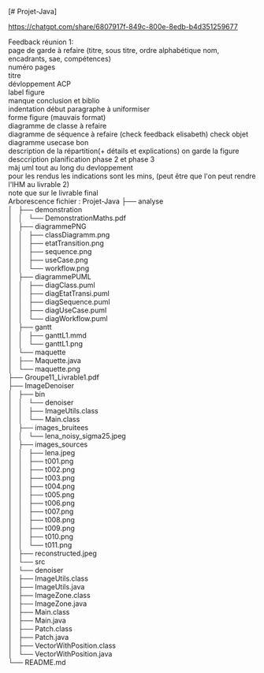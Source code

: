 [# Projet-Java]

https://chatgpt.com/share/6807917f-849c-800e-8edb-b4d351259677

Feedback réunion 1:  
page de garde à refaire (titre, sous titre, ordre alphabétique nom, encadrants, sae, compétences)   
numéro pages  
titre  
dévloppement ACP  
label figure  
manque conclusion et biblio  
indentation début paragraphe à uniformiser  
forme figure (mauvais format)  
diagramme de classe à refaire  
diagramme de séquence à refaire (check feedback elisabeth) check objet  
diagramme usecase bon  
description de la répartition(+ détails et explications) on garde la figure   
desccription planification phase 2 et phase 3  
màj uml tout au long du devloppement  
pour les rendus les indications sont les mins, (peut être que l'on peut rendre l'IHM au livrable 2)  
note que sur le livrable final   
Arborescence fichier : 
Projet-Java
├── analyse   
│   ├── demonstration  
│   │   └── DemonstrationMaths.pdf  
│   ├── diagrammePNG  
│   │   ├── classDiagramm.png  
│   │   ├── etatTransition.png  
│   │   ├── sequence.png  
│   │   ├── useCase.png  
│   │   └── workflow.png  
│   ├── diagrammePUML  
│   │   ├── diagClass.puml  
│   │   ├── diagEtatTransi.puml  
│   │   ├── diagSequence.puml  
│   │   ├── diagUseCase.puml  
│   │   └── diagWorkflow.puml  
│   ├── gantt  
│   │   ├── ganttL1.mmd  
│   │   └── ganttL1.png  
│   └── maquette  
│       ├── Maquette.java  
│       └── maquette.png  
├── Groupe11_Livrable1.pdf  
├── ImageDenoiser  
│   ├── bin  
│   │   └── denoiser  
│   │       ├── ImageUtils.class  
│   │       └── Main.class  
│   ├── images_bruitees  
│   │   └── lena_noisy_sigma25.jpeg  
│   ├── images_sources  
│   │   ├── lena.jpeg  
│   │   ├── t001.png  
│   │   ├── t002.png  
│   │   ├── t003.png  
│   │   ├── t004.png  
│   │   ├── t005.png  
│   │   ├── t006.png  
│   │   ├── t007.png  
│   │   ├── t008.png  
│   │   ├── t009.png  
│   │   ├── t010.png  
│   │   └── t011.png  
│   ├── reconstructed.jpeg  
│   └── src  
│       └── denoiser  
│           ├── ImageUtils.class  
│           ├── ImageUtils.java  
│           ├── ImageZone.class  
│           ├── ImageZone.java  
│           ├── Main.class  
│           ├── Main.java  
│           ├── Patch.class  
│           ├── Patch.java  
│           ├── VectorWithPosition.class  
│           └── VectorWithPosition.java  
└── README.md  

